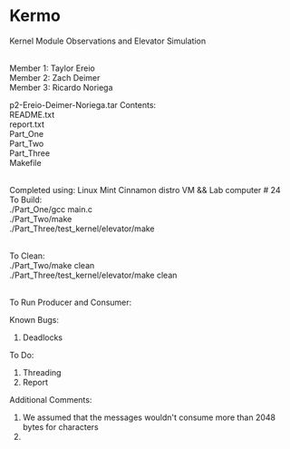# Kermo
Kernel Module Observations and Elevator Simulation

<br>Member 1: Taylor Ereio
<br>Member 2: Zach Deimer
<br>Member 3: Ricardo Noriega

p2-Ereio-Deimer-Noriega.tar Contents:
<br>README.txt
<br>report.txt
<br>Part_One
<br>Part_Two
<br>Part_Three
<br>Makefile

<br>Completed using: Linux Mint Cinnamon distro VM && Lab computer # 24
<br>To Build:
<br>./Part_One/gcc main.c
<br>./Part_Two/make
<br>./Part_Three/test_kernel/elevator/make

<br>To Clean:
<br>./Part_Two/make clean
<br>./Part_Three/test_kernel/elevator/make clean

<br>To Run Producer and Consumer:
<br><FILL HERE>

Known Bugs:
1. Deadlocks

To Do:
1. Threading
2. Report

Additional Comments:
1. We assumed that the messages wouldn't consume more than 2048 bytes for characters 
2. 


